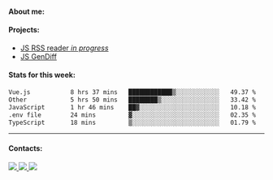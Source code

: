 #### About me:

#### Projects:
- [JS RSS reader *in progress*](https://github.com/GKoil/frontend-project-lvl3)
- [JS GenDiff](https://github.com/GKoil/GenDiff)

#### Stats for this week:
<!--START_SECTION:waka-->

```txt
Vue.js           8 hrs 37 mins   ████████████▒░░░░░░░░░░░░   49.37 %
Other            5 hrs 50 mins   ████████▒░░░░░░░░░░░░░░░░   33.42 %
JavaScript       1 hr 46 mins    ██▓░░░░░░░░░░░░░░░░░░░░░░   10.18 %
.env file        24 mins         ▓░░░░░░░░░░░░░░░░░░░░░░░░   02.35 %
TypeScript       18 mins         ▒░░░░░░░░░░░░░░░░░░░░░░░░   01.79 %
```

<!--END_SECTION:waka-->
---
#### Contacts:

<a target='_blank' title='LinkedIn' href="https://www.linkedin.com/in/gkoil/">
  <img src="https://img.shields.io/badge/LinkedIn-0077B5?style=for-the-badge&logo=linkedin&logoColor=white" />
</a>
<a target='_blank' title='Telegram' href="https://t.me/gkoil">
  <img src="https://img.shields.io/badge/Telegram-2CA5E0?style=for-the-badge&logo=telegram&logoColor=white" />
</a>
<a target='_blank' title='Gmail' href="mailto: gk.grigorev@gmail.com">
  <img src="https://img.shields.io/badge/Gmail-D14836?style=for-the-badge&logo=gmail&logoColor=white" />
</a>

